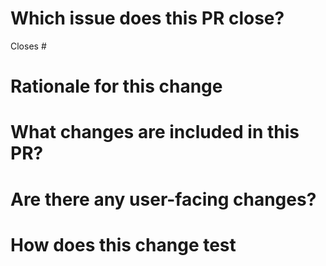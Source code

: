 # Which issue does this PR close?

Closes #

# Rationale for this change
 
<!---
 Why are you proposing this change? If this is already explained clearly in the issue, then this section is not needed.
 Explaining clearly why changes are proposed helps reviewers understand your changes and offer better suggestions for fixes.
-->

# What changes are included in this PR?

<!---
There is no need to duplicate the description in the issue here, but it is sometimes worth providing a summary of the individual changes in this PR to help reviewers understand the structure.
-->

# Are there any user-facing changes?

<!---
Please mention if:

- there are user-facing changes that need to update the documentation or configuration.
- this is a breaking change to public APIs
-->

# How does this change test

<!-- 
Please describe how you test this change (like by unit test case, integration test or some other ways) if this change has touched the code.
-->
